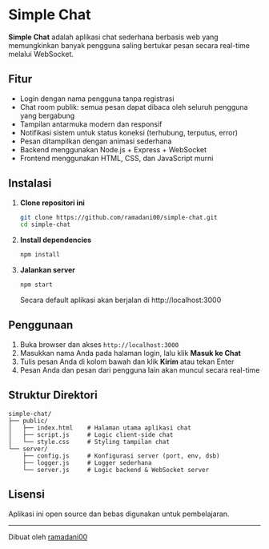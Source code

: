 # Simple Chat

**Simple Chat** adalah aplikasi chat sederhana berbasis web yang memungkinkan banyak pengguna saling bertukar pesan secara real-time melalui WebSocket.

## Fitur

- Login dengan nama pengguna tanpa registrasi
- Chat room publik: semua pesan dapat dibaca oleh seluruh pengguna yang bergabung
- Tampilan antarmuka modern dan responsif
- Notifikasi sistem untuk status koneksi (terhubung, terputus, error)
- Pesan ditampilkan dengan animasi sederhana
- Backend menggunakan Node.js + Express + WebSocket
- Frontend menggunakan HTML, CSS, dan JavaScript murni

## Instalasi

1. **Clone repositori ini**
   ```bash
   git clone https://github.com/ramadani00/simple-chat.git
   cd simple-chat
   ```

2. **Install dependencies**
   ```bash
   npm install
   ```

3. **Jalankan server**
   ```bash
   npm start
   ```
   Secara default aplikasi akan berjalan di http://localhost:3000

## Penggunaan

1. Buka browser dan akses `http://localhost:3000`
2. Masukkan nama Anda pada halaman login, lalu klik **Masuk ke Chat**
3. Tulis pesan Anda di kolom bawah dan klik **Kirim** atau tekan Enter
4. Pesan Anda dan pesan dari pengguna lain akan muncul secara real-time

## Struktur Direktori

```
simple-chat/
├── public/
│   ├── index.html    # Halaman utama aplikasi chat
│   ├── script.js     # Logic client-side chat
│   └── style.css     # Styling tampilan chat
└── server/
    ├── config.js     # Konfigurasi server (port, env, dsb)
    ├── logger.js     # Logger sederhana
    └── server.js     # Logic backend & WebSocket server
```

## Lisensi

Aplikasi ini open source dan bebas digunakan untuk pembelajaran.

---

Dibuat oleh [ramadani00](https://github.com/ramadani00)
